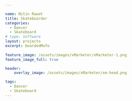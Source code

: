 ```yaml
---

name: Nitin Rawat
title: Skateboarder
categories:
  - Dancer
  - Skateboard
# type: Software
layout: projecto
excerpt: beardedMofo
  
feature_image: /assets/images/xMarketer/xMarketer-1.png
feature_image_full: true

header: 
    overlay_image: /assets/images/xMarketer/xm-head.png

tags:
  - Dancer
  - Skateboard
---
```

